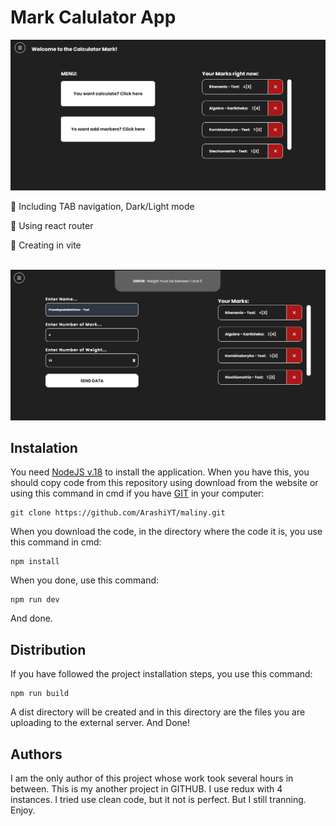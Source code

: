 # Mark Calulator App

<img src="assets/png (1).png?raw=true">
<br>

📌 Including TAB navigation, Dark/Light mode

📌 Using react router

📌 Creating in vite

<br>
<img src="assets/png (2).png?raw=true">

## Instalation

You need [NodeJS v.18](https://nodejs.org/en "Node JS") to install the application. When you have this, you should copy code from this repository using download from the website or using this command in cmd if you have [GIT](https://git-scm.com "GIT") in your computer:
```
git clone https://github.com/ArashiYT/maliny.git
```

When you download the code, in the directory where the code it is, you use this command in cmd:
```
npm install
```

When you done, use this command:
```
npm run dev
```

And done.

## Distribution

If you have followed the project installation steps, you use this command:
```
npm run build
```
A dist directory will be created and in this directory are the files you are uploading to the external server. And Done!

## Authors

I am the only author of this project whose work took several hours in between. This is my another project in GITHUB. I use redux with 4 instances. I tried use clean code, but it not is perfect. But I still tranning. Enjoy.
